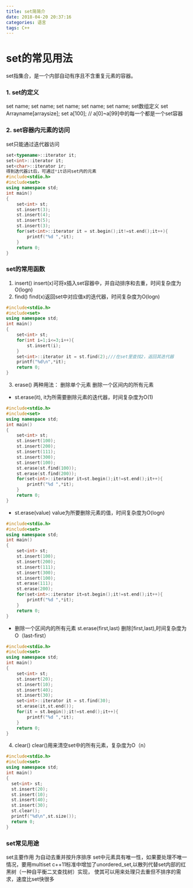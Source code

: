 ```yaml
---
title: set简简介
date: 2018-04-20 20:37:16
categories: 语言
tags: C++
---
```

# set的常见用法
  set指集合，是一个内部自动有序且不含重复元素的容器。
### 1. set的定义
set<typename> name;
set<int> name;
set<double> name;
set<char> name;
set<node> name;
set数组定义
set<trpename> Arrayname[arraysize];
set<int> a[100];
// a[0]~a[99]中的每一个都是一个set容器
### 2. set容器内元素的访问
set只能通过迭代器访问
```cpp
set<typename>::iterator it;
set<int>::iterator it;
set<char>::iterator ir;
得到迭代器it后，可通过*it访问set内的元素
#include<stdio.h>
#include<set>
using namespace std;
int main()
{
    set<int> st;
    st.insert(3);
    st.insert(4);
    st.insert(5);
    st.insert(3);
    for(set<int>::iterator it = st.begin();it!=st.end();it++){
        printf("%d ",*it);
    }
    return 0;
}

```
### set的常用函数
1. insert()
  insert(x)可将x插入set容器中，并自动排序和去重，时间复杂度为O(logn)
2. find()
  find(x)返回set中对应值x的迭代器，时间复杂度为O(logn)
```cpp
#include<stdio.h>
#include<set>
using namespace std;
int main()
{
    set<int> st;
    for(int i=1;i<=3;i++){
        st.insert(i);
    }
    set<int>::iterator it = st.find(2);///在set里查找2，返回其迭代器
    printf("%d\n",*it);
    return 0;
}

```
3. erase()
两种用法： 删除单个元素
          删除一个区间内的所有元素
* st.erase(it), it为所需要删除元素的迭代器，时间复杂度为O(1)
```cpp
#include<stdio.h>
#include<set>
using namespace std;
int main()
{
    set<int> st;
    st.insert(100);
    st.insert(200);
    st.insert(111);
    st.insert(300);
    st.insert(100);
    st.erase(st.find(100));
    st.erase(st.find(200));
    for(set<int>::iterator it=st.begin();it!=st.end();it++){
        printf("%d ",*it);
    }
    return 0;
}

```
* st.erase(value) value为所要删除元素的值，时间复杂度为O(logn)
```cpp
#include<stdio.h>
#include<set>
using namespace std;
int main()
{
    set<int> st;
    st.insert(100);
    st.insert(200);
    st.insert(111);
    st.insert(300);
    st.insert(100);
    st.erase(111);
    st.erase(200);
    for(set<int>::iterator it=st.begin();it!=st.end();it++){
        printf("%d ",*it);
    }
    return 0;
}

```
* 删除一个区间内的所有元素
st.erase(first,last) 删除[first,last),时间复杂度为O（last-first）
```cpp
#include<stdio.h>
#include<set>
using namespace std;
int main()
{
    set<int> st;
    st.insert(20);
    st.insert(10);
    st.insert(40);
    st.insert(30);
    set<int>::iterator it = st.find(30);
    st.erase(it,st.end());
    for(it = st.begin();it!=st.end();it++){
        printf("%d ",*it);
    }
    return 0;
}

```
4. clear()
  clear()用来清空set中的所有元素，复杂度为O（n）
  ```cpp
  #include<stdio.h>
  #include<set>
using namespace std;
int main()
{
    set<int> st;
    st.insert(20);
    st.insert(10);
    st.insert(40);
    st.insert(30);
    st.clear();
    printf("%d\n",st.size());
    return 0;
}

  ```
  ### set常见用途
  set主要作用 为自动去重并按升序排序
  set中元素具有唯一性，如果要处理不唯一情况，要用multiset
  c++11标准中增加了unordered_set,以散列代替set内部的红黑树（一种自平衡二叉查找树）实现，
  使其可以用来处理只去重但不排序的需求，速度比set快很多
